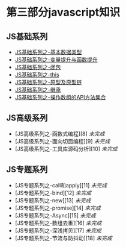 # 第三部分javascript知识
 
<!-- <image src="https://github.com/MarsPen/-notes-summary/blob/master/images/javaScript.png" width="550"></image> -->

## JS基础系列
* [JS基础系列之-基本数据类型][1]
* [JS基础系列之-变量提升与函数提升][2]
* [JS基础系列之-闭包][3]
* [JS基础系列之-this][4]
* [JS基础系列之-原型及原型链][5]
* [JS基础系列之-继承][6] 
* [JS基础系列之-操作数组的API方法集合][7]

## JS高级系列
* [JS高级系列之-函数式编程][8] *未完成*
* [JS高级系列之-面向切面编程][9] *未完成*
* [JS高级系列之-工具库源码分析][10] *未完成*

## JS专题系列
* [JS专题系列之-call和apply][11] *未完成*
* [JS专题系列之-bind][12] *未完成*
* [JS专题系列之-new][13] *未完成*
* [JS专题系列之-promise][14] *未完成*
* [JS专题系列之-Async][15] *未完成*
* [JS专题系列之-数组去重][16] *未完成*
* [JS专题系列之-深浅拷贝][17] *未完成*
* [JS专题系列之-节流与防抖动][18] *未完成*




[1]: https://github.com/MarsPen/-notes-summary/blob/master/javascript/type.md
[2]: https://github.com/MarsPen/-notes-summary/blob/master/javascript/voao.md
[3]: https://github.com/MarsPen/-notes-summary/blob/master/javascript/closure.md
[4]: https://github.com/MarsPen/-notes-summary/blob/master/javascript/this.md
[5]: https://github.com/MarsPen/-notes-summary/blob/master/javascript/prototype.md
[6]: https://github.com/MarsPen/-notes-summary/blob/master/javascript/inheritance.md
[7]: https://github.com/MarsPen/-notes-summary/blob/master/javascript/api.md